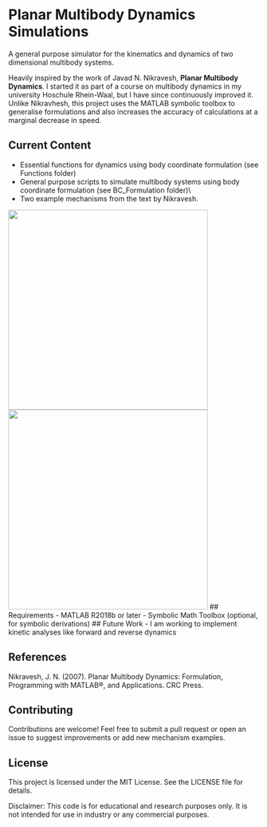 # Planar Multibody Dynamics Simulations
A general purpose simulator for the kinematics and dynamics of two dimensional multibody systems. 

Heavily inspired by the work of Javad N. Nikravesh, **Planar Multibody Dynamics**. I started it as part of a course on multibody dynamics in my university Hoschule Rhein-Waal, but I have since continuously improved it. Unlike Nikravhesh, this project uses the MATLAB symbolic toolbox to generalise formulations and also increases the accuracy of calculations at a marginal decrease in speed. 

## Current Content
- Essential functions for dynamics using body coordinate formulation (see Functions folder)
- General purpose scripts to simulate multibody systems using body coordinate formulation (see BC_Formulation folder)\
- Two example mechanisms from the text by Nikravesh.
<img src='G:\My Drive\Projects\MBD_Simulations\MBD_MATLAB\Mechanisms\DoubleArmSuspension(DAS)\DAS.png' width='400'>
<img src='G:\My Drive\Projects\MBD_Simulations\MBD_MATLAB\Mechanisms\McPhersonStrut(MPS)\MPS.png' width='400'>
## Requirements
- MATLAB R2018b or later
- Symbolic Math Toolbox (optional, for symbolic derivations)
## Future Work
- I am working to implement kinetic analyses like forward and reverse dynamics
  
## References
Nikravesh, J. N. (2007). Planar Multibody Dynamics: Formulation, Programming with MATLAB®, and Applications. CRC Press.

## Contributing
Contributions are welcome! Feel free to submit a pull request or open an issue to suggest improvements or add new mechanism examples.

## License
This project is licensed under the MIT License. See the LICENSE file for details.

Disclaimer: This code is for educational and research purposes only. It is not intended for use in industry or any commercial purposes.
